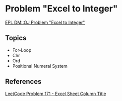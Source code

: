 # Problem "Excel to Integer"
[EPL DM::OJ Problem "Excel to Integer"](https://oj.epl.tw/problem/w06p004)

## Topics
- For-Loop
- Chr
- Ord
- Positional Numeral System

## References
[LeetCode Problem 171 - Excel Sheet Column Title](https://leetcode.com/problems/excel-sheet-column-number)